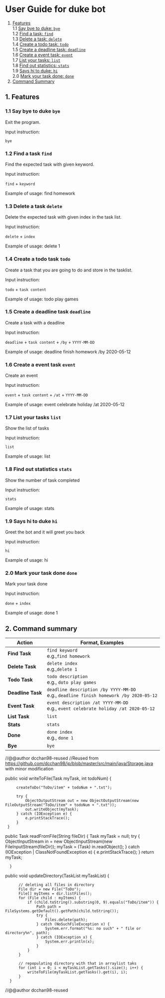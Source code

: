 # User Guide for duke bot
1. [Features](#1-features)<br>
    1.1 [Say bye to duke: `bye`](#11-say-bye-to-duke-bye)<br>
    1.2 [Find a task: `find`](#12-find-a-task-find)<br>
    1.3 [Delete a task: `delete` ](#13-delete-a-task-delete)<br>
    1.4 [Create a todo task: `todo`](#14-create-a-todo-task-todo)<br>
    1.5 [Create a deadline task: `deadline`](#15-create-a-deadline-task-deadline)<br>
    1.6 [Create a event task: `event`](#16-create-a-event-task-event)<br>
    1.7 [List your tasks: `list`](#17-list-your-tasks-list)<br>
    1.8 [Find out statistics: `stats`](#18-find-out-statistics-stats)<br>
    1.9 [Says hi to duke: `hi`](#19-says-hi-to-duke-hi)<br>
    2.0 [Mark your task done: `done`](#20-mark-your-task-done-done)<br>
2. [Command Summary](#2-command-summary)
## 1. Features 

### 1.1 Say bye to duke `bye` 

Exit the program.

Input instruction: 

`bye`

### 1.2 Find a task `find` 

Find the expected task with given keyword.

Input instruction: 

`find` + `keyword`

Example of usage: find homework 

### 1.3 Delete a task `delete` 

Delete the expected task with given index in the task list.

Input instruction: 

`delete` + `index`

Example of usage: delete 1 

### 1.4 Create a todo task `todo` 

Create a task that you are going to do and store in the tasklist.

Input instruction: 

`todo` + `task content`

Example of usage: todo play games

### 1.5 Create a deadline task `deadline` 

Create a task with a deadline

Input instruction: 

`deadline` + `task content` + `/by` + `YYYY-MM-DD`

Example of usage: deadline finish homework /by 2020-05-12

### 1.6 Create a event task `event` 

Create an event

Input instruction: 

`event` + `task content` + `/at` + `YYYY-MM-DD`

Example of usage: event celebrate holiday /at 2020-05-12

### 1.7 List your tasks `list` 

Show the list of tasks

Input instruction: 

`list`

Example of usage: list

### 1.8 Find out statistics `stats` 

Show the number of task completed

Input instruction: 

`stats`

Example of usage: stats

### 1.9 Says hi to duke `hi` 

Greet the bot and it will greet you back

Input instruction: 

`hi`

Example of usage: hi

### 2.0 Mark your task done `done` 

Mark your task done 

Input instruction: 

`done` + `index`

Example of usage: done 1

## 2. Command summary

Action | Format, Examples
--------|------------------
**Find Task** | `find keyword` <br> e.g.,`find homework`
**Delete Task** | `delete index`<br> e.g.,`delete 1`
**Todo Task** | `todo description` <br> e.g., `doto play games`
**Deadline Task** | `deadline description /by YYYY-MM-DD` <br> e.g., `deadline finish homework /by 2020-05-12`
**Event Task** | `event description /at YYYY-MM-DD` <br> e.g., `event celebrate holiday /at 2020-05-12`
**List Task** | `list` <br>
**Stats** | `stats` <br>
**Done** | `done index ` <br> e.g., `done 1`
**Bye** | `bye`<br>

//@@author dcchan98-reused
//Reused from https://github.com/dcchan98/ip/blob/master/src/main/java/Storage.java with minor modification

public void writeToFile(Task myTask, int todoNum) {
 
         createToDo("ToDo/item" + todoNum + ".txt");
 
         try {
             ObjectOutputStream out = new ObjectOutputStream(new FileOutputStream("ToDo/item" + todoNum + ".txt"));
             out.writeObject(myTask);
         } catch (IOException e) {
             e.printStackTrace();
         }
     }
public Task readFromFile(String fileDir) {
          Task myTask = null;
          try {
              ObjectInputStream in = new ObjectInputStream(new FileInputStream(fileDir));
              myTask = (Task) in.readObject();
          } catch (IOException | ClassNotFoundException e) {
              e.printStackTrace();
          }
          return myTask;
  
      }
public void updateDirectory(TaskList myTaskList) {
  
          // deleting all files in directory
          File dir = new File("ToDo");
          File[] myItems = dir.listFiles();
          for (File child : myItems) {
              if (child.toString().substring(0, 9).equals("ToDo/item")) {
                  Path path = FileSystems.getDefault().getPath(child.toString());
                  try {
                      Files.delete(path);
                  } catch (NoSuchFileException x) {
                      System.err.format("%s: no such" + " file or directory%n", path);
                  } catch (IOException x) {
                      System.err.println(x);
                  }
              }
          }
  
          // repopulating directory with that in arraylist taks
          for (int i = 0; i < myTaskList.getTasks().size(); i++) {
              writeToFile(myTaskList.getTasks().get(i), i);
          }
      }
//@@author dcchan98-reused